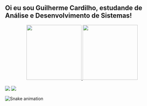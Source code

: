 ## Oi eu sou Guilherme Cardilho, estudande de Análise e Desenvolvimento de Sistemas!
<div align="center">
  <a href="https://github.com/GuiCardilho">
  <img height="180em" src="https://github-readme-stats.vercel.app/api?username=GuiCardilho&show_icons=true&theme=great-gatsby&include_all_commits=true&count_private=true"/>
  <img height="180em" src="https://github-readme-stats.vercel.app/api/top-langs/?username=GuiCardilho&layout=compact&langs_count=7&theme=great-gatsby"/>
</div>
<div style="display: inline_block"><br>

  
</div>
  <link rel="stylesheet" href="https://cdn.jsdelivr.net/gh/devicons/devicon@v2.15.1/devicon.min.css">
  <i class="devicon-python-plain"></i>
  
 
<div> 
  <a href = "mailto:gui_cardilho@hotmail.com"><img src="https://img.shields.io/badge/-Gmail-%23333?style=for-the-badge&logo=gmail&logoColor=white" target="_blank"></a>
  <a href="www.linkedin.com/in/guilherme-cardilho" target="_blank"><img src="https://img.shields.io/badge/-LinkedIn-%230077B5?style=for-the-badge&logo=linkedin&logoColor=white" target="_blank"></a> 
 
  ![Snake animation](https://github.com/GuiCardilho/GuiCardilho/blob/output/github-contribution-grid-snake.svg)
 
</div>
